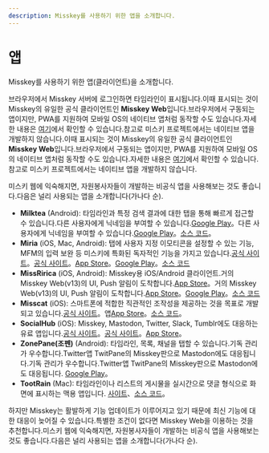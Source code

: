```yaml
---
description: Misskey를 사용하기 위한 앱을 소개합니다.
---
```


# 앱

Misskey를 사용하기 위한 앱(클라이언트)을 소개합니다.

브라우저에서 Misskey 서버에 로그인하면 타임라인이 표시됩니다.이때 표시되는 것이 Misskey의 유일한 공식 클라이언트인 **Misskey Web**입니다.브라우저에서 구동되는 앱이지만, PWA를 지원하여 모바일 OS의 네이티브 앱처럼 동작할 수도 있습니다.자세한 내용은 [여기](TODO)에서 확인할 수 있습니다.참고로 미스키 프로젝트에서는 네이티브 앱을 개발하지 않습니다.이때 표시되는 것이 Misskey의 유일한 공식 클라이언트인 **Misskey Web**입니다.브라우저에서 구동되는 앱이지만, PWA를 지원하여 모바일 OS의 네이티브 앱처럼 동작할 수도 있습니다.자세한 내용은 [여기](TODO)에서 확인할 수 있습니다.참고로 미스키 프로젝트에서는 네이티브 앱을 개발하지 않습니다.

미스키 웹에 익숙해지면, 자원봉사자들이 개발하는 비공식 앱을 사용해보는 것도 좋습니다.다음은 널리 사용되는 앱을 소개합니다(가나다 순).

- **Milktea** (Android): 타임라인과 특정 검색 결과에 대한 탭을 통해 빠르게 접근할 수 있습니다.다른 사용자에게 닉네임을 부여할 수 있습니다.[Google Play](https://play.google.com/store/apps/details?id=jp.panta.misskeyandroidclient)。다른 사용자에게 닉네임을 부여할 수 있습니다.[Google Play](https://play.google.com/store/apps/details?id=jp.panta.misskeyandroidclient)。[소스 코드](https://github.com/pantasystem/Milktea)。
- **Miria** (iOS, Mac, Android): 탭에 사용자 지정 이모티콘을 설정할 수 있는 기능, MFM의 입력 보완 등 미스키에 특화된 독자적인 기능을 가지고 있습니다.[공식 사이트](https://shiosyakeyakini.info/miria_web/index.html)。[공식 사이트](https://shiosyakeyakini.info/miria_web/index.html)。[App Store](https://apps.apple.com/jp/app/miria/id6449201469)。[Google Play](https://play.google.com/store/apps/details?id=info.shiosyakeyakini.miria)。[소스 코드](https://github.com/shiosyakeyakini-info/miria)
- **MissRirica** (iOS, Android): Misskey용 iOS/Android 클라이언트.거의 Misskey Web(v13)의 UI, Push 알림이 도착합니다.[App Store](https://apps.apple.com/app/missririca/id1659214999)。거의 Misskey Web(v13)의 UI, Push 알림이 도착합니다.[App Store](https://apps.apple.com/app/missririca/id1659214999)。[Google Play](https://play.google.com/store/apps/details?id=space.riinswork.missririca)。[소스 코드](https://github.com/fruitriin/missRirica-client)
- **Misscat** (iOS): 스마트폰에 적합한 직관적인 조작성을 제공하는 것을 목표로 개발되고 있습니다.[공식 사이트](https://yuiga.dev/misscat/)。앱[App Store](https://apps.apple.com/app/id1505059993)。[소스 코드](https://github.com/YuigaWada/MissCat)。
- **SocialHub** (iOS): Misskey, Mastodon, Twitter, Slack, Tumblr에도 대응하는 유료 앱입니다.[공식 사이트](https://uakihir0.github.io/socialhub/)。[공식 사이트](https://uakihir0.github.io/socialhub/)。[App Store](https://apps.apple.com/us/app/socialhub-socialmedia-client/id1474451582)。
- **ZonePane(조펜)** (Android): 타임라인, 목록, 채널을 탭할 수 있습니다.기독 관리가 우수합니다.Twitter앱 TwitPane의 Misskey판으로 Mastodon에도 대응됩니다.기독 관리가 우수합니다.Twitter앱 TwitPane의 Misskey판으로 Mastodon에도 대응됩니다. [Google Play](https://play.google.com/store/apps/details?id=com.zonepane)。
- **TootRain** (Mac): 타임라인이나 리스트의 게시물을 실시간으로 댓글 형식으로 화면에 표시하는 맥용 앱입니다. [사이트](https://b123400.net/tootrain/ja)、[소스 코드](https://github.com/b123400/TootRain)。

하지만 Misskey는 활발하게 기능 업데이트가 이루어지고 있기 때문에 최신 기능에 대한 대응이 늦어질 수 있습니다.특별한 조건이 없다면 Misskey Web을 이용하는 것을 추천합니다.미스키 웹에 익숙해지면, 자원봉사자들이 개발하는 비공식 앱을 사용해보는 것도 좋습니다.다음은 널리 사용되는 앱을 소개합니다(가나다 순).
